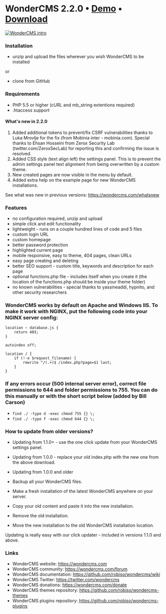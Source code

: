 # WonderCMS 2.2.0  • [Demo](https://www.wondercms.com/demo) • [Download](https://github.com/robiso/wondercms/releases/download/2.2.0/WonderCMS-2.2.0.zip)

<a href="https://www.wondercms.com" title="WonderCMS website"><img src="https://www.wondercms.com/WonderCMS-intro.png?v=2" alt="WonderCMS intro" /></a>

### Installation
- unzip and upload the files wherever you wish WonderCMS to be installed

or

- clone from GitHub

### Requirements
 - PHP 5.5 or higher (cURL and mb_string extentions required)
 - .htaccess support

#### What's new in 2.2.0
1. Added additional tokens to prevent/fix CSRF vulnerabilities thanks to Luka Mrovlje for the fix (from Mobinia inter - mobinia.com). Special thanks to Ehsan Hosseini from Zerox Security Lab (twitter.com/ZeroxSecLab) for reporting this and confirming the issue is resolved.
2. Added CSS style (text align left) the settings panel. This is to prevent the admin settings panel text alignment from being overwritten by a custom theme.
3. New created pages are now visible in the menu by default.
4. Added extra help on the example page for new WonderCMS installations.

See what was new in previous versions: https://wondercms.com/whatsnew

### Features
 - no configuration required, unzip and upload
 - simple click and edit functionality
 - lightweight - runs on a couple hundred lines of code and 5 files
 - custom login URL
 - custom homepage
 - better password protection
 - highlighted current page
 - mobile responsive, easy to theme, 404 pages, clean URLs
 - easy page creating and deleting
 - better SEO support - custom title, keywords and description for each page
 - optional functions.php file - includes itself when you create it (the location of the functions.php should be inside your theme folder)
 - no known vulnerabilities - special thanks to yassineaddi, hypnito, and other security researchers

### WonderCMS works by default on Apache and Windows IIS. To make it work with NGINX, put the following code into your NGINX server config:
```
location ~ database.js {
	return 403;
}

autoindex off;

location / {
	if (!-e $request_filename) {
		rewrite ^/(.+)$ /index.php?page=$1 last;
	}
}
```

### If any errors occur (500 internal server error), correct file permissions to 644 and folder permissions to 755. You can do this manually or with the short script below (added by Bill Carson)
  - `find ./ -type d -exec chmod 755 {} \;`
  - `find ./ -type f -exec chmod 644 {} \;`

### How to update from older versions?
- Updating from 1.1.0+ - use the one click update from your WonderCMS settings panel.
- Updating from 1.0.0 - replace your old index.php with the new one from the above download.

- Updating from 1.0.0 and older
 - Backup all your WonderCMS files.
 - Make a fresh installation of the latest WonderCMS anywhere on your server.
 - Copy your old content and paste it into the new installation.
 - Remove the old installation.
 - Move the new installation to the old WonderCMS installation location.

Updating is really easy with our click updater - included in versions 1.1.0 and above.

### Links
- WonderCMS website: https://wondercms.com
- WonderCMS community: https://wondercms.com/forum
- WonderCMS documentation: https://github.com/robiso/wondercms/wiki
- WonderCMS Twitter: https://twitter.com/wondercms
- WonderCMS donations: https://wondercms.com/donate
- WonderCMS themes repository: https://github.com/robiso/wondercms-themes
- WonderCMS plugins repository: https://github.com/robiso/wondercms-plugins
